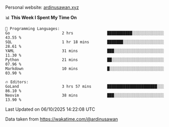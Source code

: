 Personal website: [ardinusawan.xyz](https://ardinusawan.xyz)

<!--START_SECTION:waka-->
📊 **This Week I Spent My Time On** 

```text
💬 Programming Languages: 
Go                       2 hrs               ███████████░░░░░░░░░░░░░░   43.55 % 
SQL                      1 hr 18 mins        ███████░░░░░░░░░░░░░░░░░░   28.61 % 
YAML                     31 mins             ███░░░░░░░░░░░░░░░░░░░░░░   11.30 % 
Python                   21 mins             ██░░░░░░░░░░░░░░░░░░░░░░░   07.96 % 
Markdown                 10 mins             █░░░░░░░░░░░░░░░░░░░░░░░░   03.90 % 

🔥 Editors: 
GoLand                   3 hrs 57 mins       ██████████████████████░░░   86.10 % 
Neovim                   38 mins             ███░░░░░░░░░░░░░░░░░░░░░░   13.90 % 
```


 Last Updated on 06/10/2025 14:22:08 UTC
<!--END_SECTION:waka-->
Data taken from https://wakatime.com/@ardinusawan
